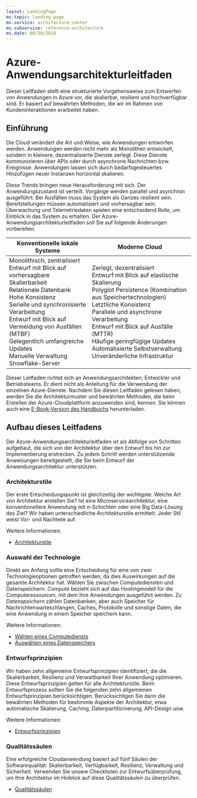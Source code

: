 ```yaml
---
layout: LandingPage
ms.topic: landing-page
ms.service: architecture-center
ms.subservice: reference-architecture
ms.date: 08/30/2018
---
```


# <a name="azure-application-architecture-guide"></a>Azure-Anwendungsarchitekturleitfaden

Dieser Leitfaden stellt eine strukturierte Vorgehensweise zum Entwerfen von Anwendungen in Azure vor, die skalierbar, resilient und hochverfügbar sind. Er basiert auf bewährten Methoden, die wir im Rahmen von Kundeninteraktionen erarbeitet haben.

## <a name="introduction"></a>Einführung

Die Cloud verändert die Art und Weise, wie Anwendungen entworfen werden. Anwendungen werden nicht mehr als Monolithen entwickelt, sondern in kleinere, dezentralisierte Dienste zerlegt. Diese Dienste kommunizieren über APIs oder durch asynchrone Nachrichten bzw. Ereignisse. Anwendungen lassen sich durch bedarfsgesteuertes Hinzufügen neuer Instanzen horizontal skalieren.

Diese Trends bringen neue Herausforderung mit sich. Der Anwendungszustand ist verteilt. Vorgänge werden parallel und asynchron ausgeführt. Bei Ausfällen muss das System als Ganzes resilient sein. Bereitstellungen müssen automatisiert und vorhersagbar sein. Überwachung und Telemetriedaten spielen eine entscheidend Rolle, um Einblick in das System zu erhalten. Der Azure-Anwendungsarchitekturleitfaden soll Sie auf folgende Änderungen vorbereiten.

<!-- markdownlint-disable MD033 -->

<table>
<thead>
    <tr><th>Konventionelle lokale Systeme</th><th>Moderne Cloud</th></tr>
</thead>
<tbody>
<tr><td>Monolithisch, zentralisiert<br/>
Entwurf mit Blick auf vorhersagbare Skalierbarkeit<br/>
Relationale Datenbank<br/>
Hohe Konsistenz<br/>
Serielle und synchronisierte Verarbeitung<br/>
Entwurf mit Blick auf Vermeidung von Ausfällen (MTBF)<br/>
Gelegentlich umfangreiche Updates<br/>
Manuelle Verwaltung<br/>
Snowflake-Server</td>
<td>
Zerlegt, dezentralisiert<br/>
Entwurf mit Blick auf elastische Skalierung<br/>
Polyglot Persistence (Kombination aus Speichertechnologien)<br/>
Letztliche Konsistenz<br/>
Parallele und asynchrone Verarbeitung<br/>
Entwurf mit Blick auf Ausfälle (MTTR)<br/>
Häufige geringfügige Updates<br/>
Automatisierte Selbstverwaltung<br/>
Unveränderliche Infrastruktur<br/>
</td>
</tbody>
</table>

<!-- markdownlint-enable MD033 -->

Dieser Leitfaden richtet sich an Anwendungsarchitekten, Entwickler und Betriebsteams. Er dient nicht als Anleitung für die Verwendung der einzelnen Azure-Dienste. Nachdem Sie diesen Leitfaden gelesen haben, werden Sie die Architekturmuster und bewährten Methoden, die beim Erstellen der Azure-Cloudplattform anzuwenden sind, kennen. Sie können auch eine [E-Book-Version des Handbuchs][ebook] herunterladen.

## <a name="how-this-guide-is-structured"></a>Aufbau dieses Leitfadens

Der Azure-Anwendungsarchitekturleitfaden ist als Abfolge von Schritten aufgebaut, die sich von der Architektur über den Entwurf bis hin zur Implementierung erstrecken. Zu jedem Schritt werden unterstützende Anweisungen bereitgestellt, die Sie beim Entwurf der Anwendungsarchitektur unterstützen.

### <a name="architecture-styles"></a>Architekturstile

Der erste Entscheidungspunkt ist gleichzeitig der wichtigste. Welche Art von Architektur erstellen Sie? Ist eine Microservicearchitektur, eine konventionellere Anwendung mit n-Schichten oder eine Big Data-Lösung das Ziel? Wir haben unterschiedliche Architekturstile ermittelt. Jeder Stil weist Vor- und Nachteile auf.

Weitere Informationen:

- [Architekturstile](./architecture-styles/index.md)

### <a name="technology-choices"></a>Auswahl der Technologie

Direkt am Anfang sollte eine Entscheidung für eine von zwei Technologieoptionen getroffen werden, da dies Auswirkungen auf die gesamte Architektur hat. Wählen Sie zwischen Computediensten und Datenspeichern. *Compute* bezieht sich auf das Hostingmodell für die Computeressourcen, mit dem Ihre Anwendungen ausgeführt werden. Zu *Datenspeichern* zählen Datenbanken, aber auch Speicher für Nachrichtenwarteschlangen, Caches, Protokolle und sonstige Daten, die eine Anwendung in einem Speicher speichern kann.

Weitere Informationen:

- [Wählen eines Computediensts](./technology-choices/compute-overview.md)
- [Auswählen eines Datenspeichers](./technology-choices/data-store-overview.md)

### <a name="design-principles"></a>Entwurfsprinzipien

Wir haben zehn allgemeine Entwurfsprinzipien identifiziert, die die Skalierbarkeit, Resilienz und Verwaltbarkeit Ihrer Anwendung optimieren. Diese Entwurfsprinzipien gelten für alle Architekturstile. Beim Entwurfsprozess sollten Sie die folgenden zehn allgemeinen Entwurfsprinzipien berücksichtigen. Berücksichtigen Sie dann die bewährten Methoden für bestimmte Aspekte der Architektur, etwa automatische Skalierung, Caching, Datenpartitionierung, API-Design usw.

Weitere Informationen:

- [Entwurfsprinzipien](./design-principles/index.md)

### <a name="quality-pillars"></a>Qualitätssäulen

Eine erfolgreiche Cloudanwendung basiert auf fünf Säulen der Softwarequalität: Skalierbarkeit, Verfügbarkeit, Resilienz, Verwaltung und Sicherheit. Verwenden Sie unsere Checklisten zur Entwurfsüberprüfung, um Ihre Architektur im Hinblick auf diese Qualitätssäulen zu überprüfen.

- [Qualitätssäulen](./pillars.md)

[ebook]: https://azure.microsoft.com/campaigns/cloud-application-architecture-guide/
